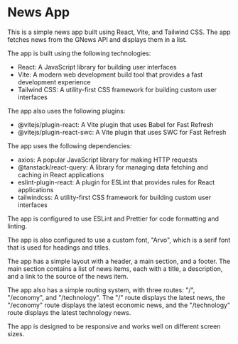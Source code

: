 # News App

This is a simple news app built using React, Vite, and Tailwind CSS. The app fetches news from the GNews API and displays them in a list.

The app is built using the following technologies:

- React: A JavaScript library for building user interfaces
- Vite: A modern web development build tool that provides a fast development experience
- Tailwind CSS: A utility-first CSS framework for building custom user interfaces

The app also uses the following plugins:

- @vitejs/plugin-react: A Vite plugin that uses Babel for Fast Refresh
- @vitejs/plugin-react-swc: A Vite plugin that uses SWC for Fast Refresh

The app uses the following dependencies:

- axios: A popular JavaScript library for making HTTP requests
- @tanstack/react-query: A library for managing data fetching and caching in React applications
- eslint-plugin-react: A plugin for ESLint that provides rules for React applications
- tailwindcss: A utility-first CSS framework for building custom user interfaces

The app is configured to use ESLint and Prettier for code formatting and linting.

The app is also configured to use a custom font, "Arvo", which is a serif font that is used for headings and titles.

The app has a simple layout with a header, a main section, and a footer. The main section contains a list of news items, each with a title, a description, and a link to the source of the news item.

The app also has a simple routing system, with three routes: "/", "/economy", and "/technology". The "/" route displays the latest news, the "/economy" route displays the latest economic news, and the "/technology" route displays the latest technology news.

The app is designed to be responsive and works well on different screen sizes.
